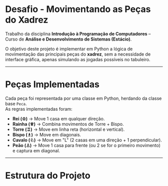 #  Desafio - Movimentando as Peças do Xadrez

Trabalho da disciplina **Introdução à Programação de Computadores** – Curso de **Análise e Desenvolvimento de Sistemas (Estácio)**.

O objetivo deste projeto é implementar em Python a lógica de movimentação das principais peças do **xadrez**, sem a necessidade de interface gráfica, apenas simulando as jogadas possíveis no tabuleiro.

---

# Peças Implementadas
Cada peça foi representada por uma classe em Python, herdando da classe base `Peca`.  
As regras implementadas foram:

- **Rei (♔)** → Move 1 casa em qualquer direção.  
- **Rainha (♕)** → Combina movimentos de Torre + Bispo.  
- **Torre (♖)** → Move em linha reta (horizontal e vertical).  
- **Bispo (♗)** → Move em diagonais.  
- **Cavalo (♘)** → Move em "L" (2 casas em uma direção + 1 perpendicular).  
- **Peão (♙)** → Move 1 casa para frente (ou 2 se for o primeiro movimento) e captura em diagonal.

---

# Estrutura do Projeto

